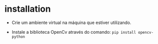 # installation

- Crie um ambiente virtual na máquina que estiver utilizando.

- Instale a biblioteca OpenCv através do comando:
``pip install opencv-python``

